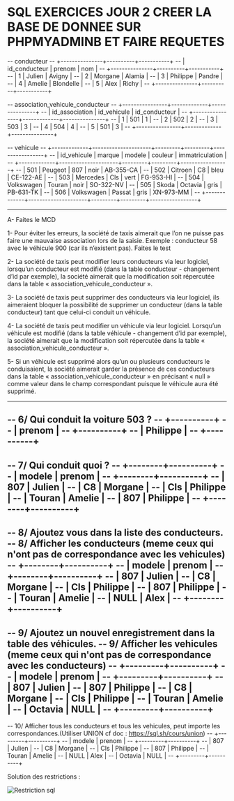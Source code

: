 # SQL EXERCICES JOUR 2 CREER LA BASE DE DONNEE SUR PHPMYADMINB ET FAIRE REQUETES

-- conducteur 
-- +---------------+----------+-----------+
-- | id_conducteur | prenom   | nom       |
-- +---------------+----------+-----------+
-- |             1 | Julien   | Avigny    |
-- |             2 | Morgane  | Alamia    |
-- |             3 | Philippe | Pandre    |
-- |             4 | Amelie   | Blondelle |
-- |             5 | Alex     | Richy     |
-- +---------------+----------+-----------+

-- association_vehicule_conducteur
-- +----------------+-------------+---------------+
-- | id_association | id_vehicule | id_conducteur |
-- +----------------+-------------+---------------+
-- |              1 |         501 |             1 |
-- |              2 |         502 |             2 |
-- |              3 |         503 |             3 |
-- |              4 |         504 |             4 |
-- |              5 |         501 |             3 |
-- +----------------+-------------+---------------+

-- vehicule
-- +-------------+---------------------+---------+---------+-----------------+
-- | id_vehicule | marque		   		| modele  | couleur | immatriculation |
-- +-------------+---------------------+---------+---------+-----------------+
-- |         501 | Peugeot             | 807     | noir    | AB-355-CA       |
-- |         502 | Citroen             | C8      | bleu    | CE-122-AE       |
-- |         503 | Mercedes            | Cls     | vert    | FG-953-HI       |
-- |         504 | Volkswagen          | Touran  | noir    | SO-322-NV       |
-- |         505 | Skoda               | Octavia | gris    | PB-631-TK       |
-- |         506 | Volkswagen          | Passat  | gris    | XN-973-MM       |
-- +-------------+---------------------+---------+---------+-----------------+

------------------------------------------------------------------------------------------
A- Faites le MCD

1- Pour éviter les erreurs, la société de taxis aimerait que l’on ne puisse pas faire une mauvaise association lors de la saisie.
Exemple : conducteur 58 avec le véhicule 900 (car ils n’existent pas). Faites le test

2- La société de taxis peut modifier leurs conducteurs via leur logiciel, lorsqu’un conducteur est modifié (dans la table conducteur - changement d’id par exemple), la société aimerait que la modification soit répercutée dans la table « association_vehicule_conducteur ». 

3- La société de taxis peut supprimer des conducteurs via leur logiciel, ils aimeraient bloquer la possibilité de supprimer un conducteur (dans la table conducteur) tant que celui-ci conduit un véhicule.

4- La société de taxis peut modifier un véhicule via leur logiciel. Lorsqu’un véhicule est modifié (dans la table véhicule - changement d’id par exemple), la société aimerait que la modification soit répercutée dans la table « association_vehicule_conducteur ». 

5- Si un véhicule est supprimé alors qu’un ou plusieurs conducteurs le conduisaient, la société aimerait garder la présence de ces conducteurs dans la table « association_vehicule_conducteur » en précisant « null » comme valeur dans le champ correspondant puisque le véhicule aura été supprimé.

------------------------------------------------------------------------------------------
-- 6/	Qui conduit la voiture 503 ?
-- +----------+
-- | prenom   |
-- +----------+
-- | Philippe |
-- +----------+
------------------------------------------------------------------------------------------
-- 7/	Qui conduit quoi ?
-- +--------+----------+
-- | modele | prenom   |
-- +--------+----------+
-- | 807    | Julien   |
-- | C8     | Morgane  |
-- | Cls    | Philippe |
-- | Touran | Amelie   |
-- | 807    | Philippe |
-- +--------+----------+
------------------------------------------------------------------------------------------
-- 8/	Ajoutez vous dans la liste des conducteurs.
-- 8/	Afficher les conducteurs (meme ceux qui n'ont pas de correspondance avec les vehicules)
-- +--------+----------+
-- | modele | prenom   |
-- +--------+----------+
-- | 807    | Julien   |
-- | C8     | Morgane  |
-- | Cls    | Philippe |
-- | 807    | Philippe |
-- | Touran | Amelie   |
-- | NULL   | Alex     |
-- +--------+----------+
------------------------------------------------------------------------------------------
-- 9/	Ajoutez un nouvel enregistrement dans la table des véhicules.
-- 9/	Afficher les vehicules (meme ceux qui n'ont pas de correspondance avec les conducteurs)
-- +---------+----------+
-- | modele  | prenom   |
-- +---------+----------+
-- | 807     | Julien   |
-- | 807     | Philippe |
-- | C8      | Morgane  |
-- | Cls     | Philippe |
-- | Touran  | Amelie   |
-- | Octavia | NULL     |
-- +---------+----------+
------------------------------------------------------------------------------------------
-- 10/	Afficher tous les conducteurs et tous les vehicules, peut importe les correspondances.(Utiliser UNION cf doc : https://sql.sh/cours/union)
-- +---------+----------+
-- | modele  | prenom   |
-- +---------+----------+
-- | 807     | Julien   |
-- | C8      | Morgane  |
-- | Cls     | Philippe |
-- | 807     | Philippe |
-- | Touran  | Amelie   |
-- | NULL    | Alex     |
-- | Octavia | NULL     |
-- +---------+----------+


Solution des restrictions :

![Restriction sql](https://user-images.githubusercontent.com/110043081/195116814-aeb511dd-3fd4-4e48-8537-4e6e0186a2fe.png)


